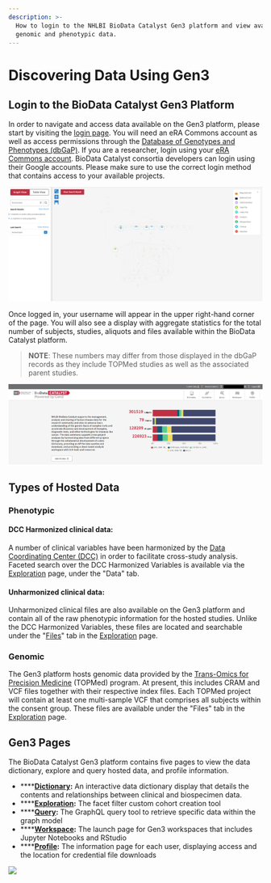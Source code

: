 ```yaml
---
description: >-
  How to login to the NHLBI BioData Catalyst Gen3 platform and view available
  genomic and phenotypic data.
---
```


# Discovering Data Using Gen3

## Login to the BioData Catalyst Gen3 Platform <a id="login-to-nhlbi-biodata-catalyst-gen3"></a>

In order to navigate and access data available on the Gen3 platform, please start by visiting the [login page](https://gen3.biodatacatalyst.nhlbi.nih.gov/login). You will need an eRA Commons account as well as access permissions through the [Database of Genotypes and Phenotypes \(dbGaP\)](https://www.ncbi.nlm.nih.gov/gap/). If you are a researcher, login using your [eRA Commons account](https://public.era.nih.gov/commons/public/login.do). BioData Catalyst consortia developers can login using their Google accounts. Please make sure to use the correct login method that contains access to your available projects.

![Login page for the BioData Catalyst Gen3 portal.](../../.gitbook/assets/image%20%2827%29.png)

Once logged in, your username will appear in the upper right-hand corner of the page. You will also see a display with aggregate statistics for the total number of subjects, studies, aliquots and files available within the BioData Catalyst platform.

> **NOTE**: These numbers may differ from those displayed in the dbGaP records as they include TOPMed studies as well as the associated parent studies.

![Post-login view of the BioData Catalyst Gen3 front page.](../../.gitbook/assets/screenshot_2020-01-17-https-gen3-datastage-io.png)

## Types of Hosted Data <a id="types-of-hosted-data"></a>

### Phenotypic <a id="phenotypic"></a>

#### DCC Harmonized clinical data:  <a id="dcc-harmonized-clinical-data"></a>

A number of clinical variables have been harmonized by the [Data Coordinating Center \(DCC\)](https://www.nhlbiwgs.org/group/dcc) in order to facilitate cross-study analysis. Faceted search over the DCC Harmonized Variables is available via the [Exploration](exploration.md#the-data-tab) page, under the "Data" tab.

#### Unharmonized clinical data:  <a id="unharmonized-clinical-data"></a>

Unharmonized clinical files are also available on the Gen3 platform and contain all of the raw phenotypic information for the hosted studies. Unlike the DCC Harmonized Variables, these files are located and searchable under the "[Files](https://app.gitbook.com/@bdcatalyst/s/biodata-catalyst-documentation/~/diff/drafts/-M-L1HmuSHOOxJmXm-Qv/explore_data/gen3-discovering-data#the-files-tab)" tab in the [Exploration](exploration.md#the-files-tab) page.

### Genomic <a id="genomic"></a>

The Gen3 platform hosts genomic data provided by the [Trans-Omics for Precision Medicine](https://www.nhlbiwgs.org/) \(TOPMed\) program. At present, this includes CRAM and VCF files together with their respective index files. Each TOPMed project will contain at least one multi-sample VCF that comprises all subjects within the consent group. These files are available under the "Files" tab in the [Exploration](exploration.md#the-files-tab) page.

## Gen3 Pages <a id="gen3-pages"></a>

The BioData Catalyst Gen3 platform contains five pages to view the data dictionary, explore and query hosted data, and profile information.

* \*\*\*\*[**Dictionary**](dictionary.md)**:** An interactive data dictionary display that details the contents and relationships between clinical and biospecimen data.
* \*\*\*\*[**Exploration**](exploration.md)**:** The facet filter custom cohort creation tool
* \*\*\*\*[**Query**](query.md)**:** The GraphQL query tool to retrieve specific data within the graph model
* \*\*\*\*[**Workspace**](workspace.md)**:** The launch page for Gen3 workspaces that includes Jupyter Notebooks and RStudio
* \*\*\*\*[**Profile**](profile.md)**:** The information page for each user, displaying access and the location for credential file downloads

![](https://blobscdn.gitbook.com/v0/b/gitbook-28427.appspot.com/o/assets%2F-LwOmaDlbanAQ-7fhd89%2F-M-PyVfe6nb9uTFTslqZ%2F-M-Pz_BYTNBPIU57B-GK%2Fimage.png?alt=media&token=383d80d2-45e4-4753-a062-47074cd14693)

